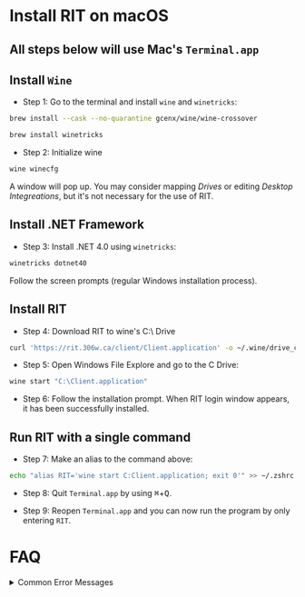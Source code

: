 #  Install RIT on macOS

## All steps below will use Mac's  `Terminal.app`

## Install `Wine`

- Step 1: Go to the terminal and install `wine` and `winetricks`:
```sh
brew install --cask --no-quarantine gcenx/wine/wine-crossover
```
```sh
brew install winetricks
```

- Step 2: Initialize wine 
```sh 
wine winecfg
```
A window will pop up. You may consider mapping *Drives* or editing *Desktop Integreations*, but it's not necessary for the use of RIT.

## Install .NET Framework

- Step 3: Install .NET 4.0 using `winetricks`:
```sh
winetricks dotnet40
```
Follow the screen prompts (regular Windows installation process).

## Install RIT

- Step 4: Download RIT to wine's C:\ Drive
```sh
curl 'https://rit.306w.ca/client/Client.application' -o ~/.wine/drive_c/Client.application
```

- Step 5: Open Windows File Explore and go to the C Drive:
```sh
wine start "C:\Client.application"
```

- Step 6: Follow the installation prompt. When RIT login window appears, it has been successfully installed.

## Run RIT with a single command

- Step 7: Make an alias to the command above:
```sh
echo "alias RIT='wine start C:Client.application; exit 0'" >> ~/.zshrc
```

- Step 8: Quit  `Terminal.app` by using <kbd>&#8984;</kbd>+<kbd>Q</kbd>.

- Step 9: Reopen `Terminal.app` and you can now run the program by only entering `RIT`.


# FAQ

<details>
  <summary>Common Error Messages</summary>
  
  - Q: I got the error message `zsh: bad CPU type in executable`  
     A: Have you installed [Rosetta](./README.md#part-c-install-rosetta-on-m1-macs)?

  - Q: I got the error message `zsh: command not found: brew`  
     A: Have you [added brew to PATH](./README.md#add-homebrew-to-path)? 
     
</details>
